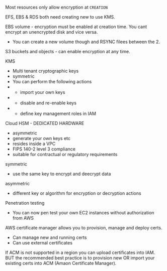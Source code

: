 Most resources only allow encryption at ```CREATION```

EFS, EBS & RDS both need creating new to use KMS.

EBS volume - encryption must be enabled at creation time. You cant encrypt an unencrypted disk and vice versa.
- You can create a new volume though and RSYNC filees between the 2.

S3 buckets and objects - can enable encryption at any time.

KMS
- Multi tenant cryptographic keys
- symmetric
- You can perform the following actions
- - import your own keys 
- - disable and re-enable keys  
- - define key management roles in IAM

Cloud HSM - DEDICATED HARDWARE
- asymmetric
- generate your own keys etc
- resides inside a VPC
- FIPS 140-2 level 3 compliance
- suitable for contractual or regulatory requirements

symmetric
- use the same key to encrypt and deecrypt data

asymmetric
- different key or algorithm for encryption or decryption actions

Penetration testing
- You can now pen test your own EC2 instances without authorization from AWS

AWS certificate manager allows you to provision, manage and deploy certs.
- Can manage new and running certs
- Can use external certificates

If ACM is not supported in a region you can upload certificates into IAM. BUT the recommended best practice is to provision new OR import your existing certs into ACM (Amaon Certificate Manager).
